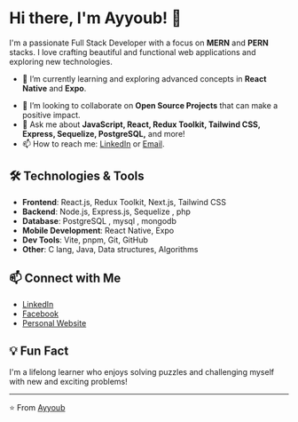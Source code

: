 # Hi there, I'm Ayyoub! 👋

I'm a passionate Full Stack Developer with a focus on **MERN** and **PERN** stacks. I love crafting beautiful and functional web applications and exploring new technologies. 

- 🌱 I’m currently learning and exploring advanced concepts in **React Native** and **Expo**.
<!--- 🔭 I’m currently working on **Aceternity**, a project that has kept me fully immersed in web development for the past three years.-->
- 👯 I’m looking to collaborate on **Open Source Projects** that can make a positive impact.
- 💬 Ask me about **JavaScript, React, Redux Toolkit, Tailwind CSS, Express, Sequelize, PostgreSQL,** and more!
- 📫 How to reach me: [LinkedIn](https://www.linkedin.com/in/ayyoubhadjyoucef) or [Email](mailto:ayoubhadjyoucef1@gmail.com).

## 🛠️ Technologies & Tools

- **Frontend**: React.js, Redux Toolkit, Next.js, Tailwind CSS
- **Backend**: Node.js, Express.js, Sequelize , php
- **Database**: PostgreSQL , mysql , mongodb
- **Mobile Development**: React Native, Expo
- **Dev Tools**: Vite, pnpm, Git, GitHub
- **Other**: C lang, Java, Data structures, Algorithms 

<!--## 🚀 Projects-->

<!--### [Aceternity](https://github.com/yourusername/aceternity)-->
<!--A full-fledged web application that offers [describe your project briefly].-->

<!--### [Project 2](https://github.com/yourusername/project2)-->
<!--Brief description of the project. This could include the tech stack, purpose, and what makes it interesting.-->

<!--### [Project 3](https://github.com/yourusername/project3)-->
<!--Another project description.-->

<!--## 📈 GitHub Stats-->

<!--![Ayyoub's GitHub stats](https://github-readme-stats.vercel.app/api?username=ay-ub&show_icons=true&theme=radical)-->

## 📫 Connect with Me

- [LinkedIn](https://www.linkedin.com/in/ayyoubhadjyoucef)
- [Facebook](https://web.facebook.com/ayyoubhadjyoucef)
- [Personal Website](https://ayyoub.vercel.app/)

## 💡 Fun Fact

I'm a lifelong learner who enjoys solving puzzles and challenging myself with new and exciting problems!

---

⭐️ From [Ayyoub](https://github.com/ay-ub)

